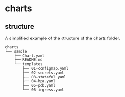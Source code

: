 # charts

## structure

A simplified example of the structure of the charts folder.

```code
charts
└── sample
    ├── Chart.yaml
    ├── README.md
    └── templates
        ├── 01-configmap.yaml
        ├── 02-secrets.yaml
        ├── 03-stateful.yaml
        ├── 04-hpa.yaml
        ├── 05-pdb.yaml
        └── 06-ingress.yaml
```
